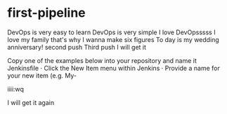 
# first-pipeline
DevOps is very easy to learn
DevOps is very simple 
I love DevOpsssss
I love my family that's why I wanna make six figures
To day is my wedding anniversary! 
second push 
Third push
I will get it 



Copy one of the examples below into your repository and name it Jenkinsfile · Click the New Item menu within Jenkins · Provide a name for your new item (e.g. My-

iiii:wq



I will get it again 
